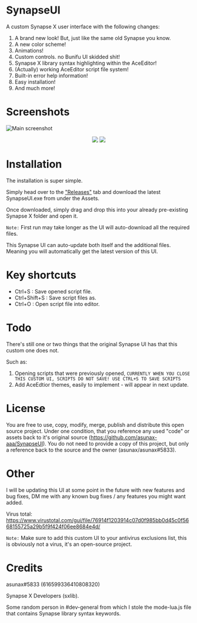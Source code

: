 # SynapseUI
A custom Synapse X user interface with the following changes:
1. A brand new look! But, just like the same old Synapse you know.
2. A new color scheme!
3. Animations!
4. Custom controls. no Bunifu UI skidded shit!
5. Synapse X library syntax highlighting within the AceEditor!
6. (Actually) working AceEditor script file system!
7. Built-in error help information!
8. Easy installation!
9. And much more!

# Screenshots
![Main screenshot](http://asunax.000webhostapp.com/u/22.28.56-07.09.21-n-sBAdm7MTOJuCFNNh1s1odR48hxc3lLzGiYUnEVk2Ezg4WCyGpvw5RM37Qb09pOuZP06XDSe5eIJHQmTLWt9qgfnUfYajSktDK8Hw.png)

<p align="center">
  <img src="http://asunax.000webhostapp.com/u/22.30.47-07.09.21-n-B8pViNjgwIfiH4uoYh34uby7UKFcV0b5Q8kLtzzdlXqt1L6wMaSZ9h7mS2mvqHMKcUPWe1WGDDXAE6nRgTkrsCfoQvTsZOPaNjx9.gif">
  <img src="http://asunax.000webhostapp.com/u/17.52.11-08.09.21-n-aTqLV5gpcfjOFbN1GXwi5DHzXiuBoFlJM7Vxm278rpZzKW9veq6hIILQtyPD1eEnlE3c4YPQvbOBurCkJRxNHhZA8SysCsgm0Awf.gif">
</p>

# Installation
The installation is super simple. 

Simply head over to the ["Releases"](https://github.com/asunax-aaa/SynapseUI/releases) tab and download the latest SynapseUI.exe from under the Assets.

Once downloaded, simply drag and drop this into your already pre-existing Synapse X folder and open it.

`Note:`
First run may take longer as the UI will auto-download all the required files.

This Synapse UI can auto-update both itself and the additional files. Meaning you will automatically get the latest version of this UI.

# Key shortcuts
- Ctrl+S : Save opened script file.
- Ctrl+Shift+S : Save script files as.
- Ctrl+O : Open script file into editor.

# Todo
There's still one or two things that the original Synapse UI has that this custom one does not.

Such as:
1. Opening scripts that were previously opened, `CURRENTLY WHEN YOU CLOSE THIS CUSTOM UI, SCRIPTS DO NOT SAVE! USE CTRL+S TO SAVE SCRIPTS`
2. Add AceEdtior themes, easily to implement - will appear in next update.

# License
You are free to use, copy, modify, merge, publish and distribute this open source project.
Under one condition, that you reference any used "code" or assets back to it's original source (https://github.com/asunax-aaa/SynapseUI).
You do not need to provide a copy of this project, but only a reference back to the source and the owner (asunax/asunax#5833).

# Other
I will be updating this UI at some point in the future with new features and bug fixes, DM me with any known bug fixes / any features you might want added.

Virus total: https://www.virustotal.com/gui/file/76914f1203914c07d0f985bb0d45c0f5668155725a29b5f9f424f06ee8684e4d/

`Note:` Make sure to add this custom UI to your antivirus exclusions list, this is obviously not a virus, it's an open-source project.

# Credits
asunax#5833 (616599336410808320) 

Synapse X Developers (sxlib).

Some random person in #dev-general from which I stole the mode-lua.js file that contains Synapse library syntax keywords.
